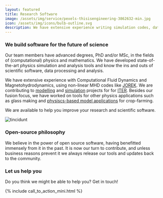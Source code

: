 ```yaml
---
layout: featured
title: Research Software
image: /assets/img/service/pexels-thisisengineering-3862632-min.jpg
icon: /assets/img/icons/bulb-outline.svg
description: We have extensive experience writing simulation codes, data infrastructure, and analysis tools.
---
```


<div class="row">
    <div class="col-md-12">
        <div class="service-details mb-40">
            <h3>We build software for the future of science</h3>
            <p>Our team members have advanced degrees, PhD and/or MSc, in the fields of (computational) physics and mathematics. We have developed state-of-the-art physics simulation and analysis tools and know the ins and outs of scientific software, data processing and analysis.</p>
            <p>We have extensive experience with Computational Fluid Dynamics and Magnetohydrodynamics, using non-linear MHD codes like <a href="https://www.jorek.eu/">JOREK</a>. We are contributing to <a href="{% link _posts/news/2022-09-27-ITER-Framework-Service-Contract.md %}">modelling</a> and <a href ="{% link _posts/news/2022-08-31-ITER-Persistent-Actor-Framework.md %}">simulation</a> projects for for <a href="https://www.iter.org/">ITER</a>. Besides our fusion focus, we have worked on tools for other physics applications such as glass making and <a href="{% link _posts/news/2023-04-24-Projoules-Horticulture-Modeling-Tool.md %}"> physiscs-based model applications</a> for crop-farming.</p>
            <p>We are available to help you improve your research and scientific software.</p>
        </div>
    </div>
</div>
<div class="row">
    <div class="col-xl-6 col-lg-12">
        <div class="s-details-img mb-30">
            <img src="{{site.baseurl}}/assets/img/service/pexels-thisisengineering-3912976-min.jpg" alt="tincidunt">
        </div>
    </div>
    <div class="col-xl-6 col-lg-12">
        <div class="service-details mb-40">
            <h3>Open-source philosophy</h3>
            <p>We believe in the power of open source software, having benefitted immensely from it in the past. It is now our turn to contribute, and unless business reasons prevent it we always release our tools and updates back to the community.</p>
        </div>
    </div>
</div>
<div class="service-details mb-30">
    <h3>Let us help you</h3>
    <p>Do you think we might be able to help you? Get in touch!</p>
    {% include call_to_action_mini.html %}
</div>
